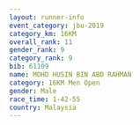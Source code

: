 ```yaml
---
layout: runner-info 
event_category: jbu-2019 
category_km: 16KM  
overall_rank: 11
gender_rank: 9
category_rank: 9
bib: 61109
name: MOHD HUSIN BIN ABD RAHMAN
category: 16KM Men Open
gender: Male
race_time: 1-42-55
country: Malaysia
---
```

